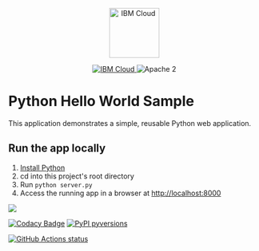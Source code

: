 <p align="center">
    <a href="https://cloud.ibm.com">
        <img src="https://cloud.ibm.com/media/docs/developer-appservice/resources/ibm-cloud.svg" height="100" alt="IBM Cloud">
    </a>
</p>

<p align="center">
    <a href="https://cloud.ibm.com">
    <img src="https://img.shields.io/badge/IBM%20Cloud-powered-blue.svg" alt="IBM Cloud">
    </a>
    <img src="https://img.shields.io/badge/license-Apache2-blue.svg?style=flat" alt="Apache 2">
</p>

# Python Hello World Sample

This application demonstrates a simple, reusable Python web application.

## Run the app locally

1. [Install Python][]
1. cd into this project's root directory
1. Run `python server.py`
1. Access the running app in a browser at <http://localhost:8000>

[Install Python]: https://www.python.org/downloads/

<img src="https://img.shields.io/badge/python%20-%2314354C.svg?&style=for-the-badge&logo=python&logoColor=white"/>

[![Codacy Badge](https://api.codacy.com/project/badge/Grade/8d18db4982ba464cb463f59498ca32ba)](https://app.codacy.com/gh/dlminvestments/IBM-Python-VM-1?utm_source=github.com&utm_medium=referral&utm_content=dlminvestments/IBM-Python-VM-1&utm_campaign=Badge_Grade_Settings)
[![PyPI pyversions](https://img.shields.io/pypi/pyversions/ansicolortags.svg)](https://pypi.python.org/pypi/ansicolortags/)

<p align="left">
  <a href="https://github.com/actions/checkout"><img alt="GitHub Actions status" src="https://github.com/actions/checkout/workflows/test-local/badge.svg"></a>
</p>
